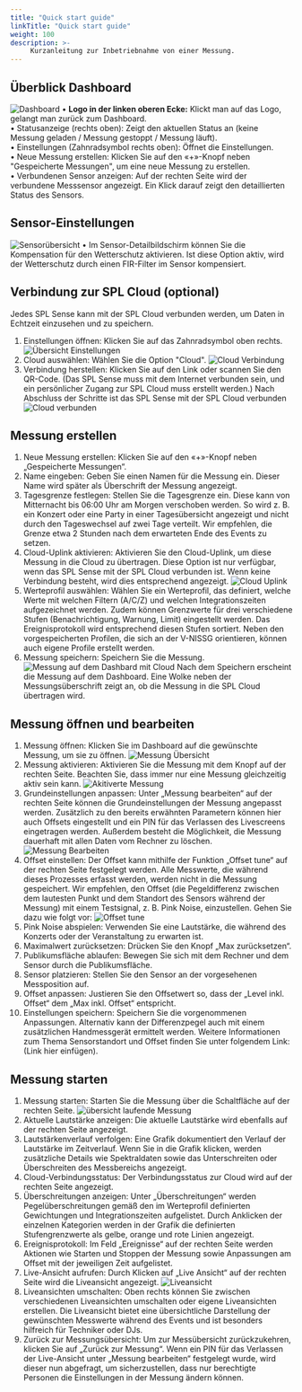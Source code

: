 ```yaml
---
title: "Quick start guide"
linkTitle: "Quick start guide"
weight: 100
description: >-
     Kurzanleitung zur Inbetriebnahme von einer Messung.
---
```


## Überblick Dashboard
![Dashboard](Dashboard.png)
•	**Logo in der linken oberen Ecke:** Klickt man auf das Logo, gelangt man zurück zum Dashboard.<br>
•	Statusanzeige (rechts oben): Zeigt den aktuellen Status an (keine Messung geladen / Messung gestoppt / Messung läuft).<br>
•	Einstellungen (Zahnradsymbol rechts oben): Öffnet die Einstellungen.<br>
•	Neue Messung erstellen: Klicken Sie auf den «+»-Knopf neben "Gespeicherte Messungen", um eine neue Messung zu erstellen.<br>
•	Verbundenen Sensor anzeigen: Auf der rechten Seite wird der verbundene Messsensor angezeigt. Ein Klick darauf zeigt den detaillierten Status des Sensors.<br>
## Sensor-Einstellungen
![Sensorübersicht](Sensor.png)
•	Im Sensor-Detailbildschirm können Sie die Kompensation für den Wetterschutz aktivieren. Ist diese Option aktiv, wird der Wetterschutz durch einen FIR-Filter im Sensor kompensiert.
## Verbindung zur SPL Cloud (optional)
Jedes SPL Sense kann mit der SPL Cloud verbunden werden, um Daten in Echtzeit einzusehen und zu speichern.
1.	Einstellungen öffnen: Klicken Sie auf das Zahnradsymbol oben rechts.
![Übersicht Einstellungen](Einstellungen.png)
2.	Cloud auswählen: Wählen Sie die Option "Cloud".
![Cloud Verbindung](ConnectCloud.png)
3.	Verbindung herstellen: Klicken Sie auf den Link oder scannen Sie den QR-Code. (Das SPL Sense muss mit dem Internet verbunden sein, und ein persönlicher Zugang zur SPL Cloud muss erstellt werden.)
Nach Abschluss der Schritte ist das SPL Sense mit der SPL Cloud verbunden
![Cloud verbunden](ConnectCloudCloudstatus.png)
## Messung erstellen
1.	Neue Messung erstellen: Klicken Sie auf den «+»-Knopf neben „Gespeicherte Messungen“.
2.	Name eingeben: Geben Sie einen Namen für die Messung ein. Dieser Name wird später als Überschrift der Messung angezeigt.
3.	Tagesgrenze festlegen: Stellen Sie die Tagesgrenze ein. Diese kann von Mitternacht bis 06:00 Uhr am Morgen verschoben werden. So wird z. B. ein Konzert oder eine Party in einer Tagesübersicht angezeigt und nicht durch den Tageswechsel auf zwei Tage verteilt. Wir empfehlen, die Grenze etwa 2 Stunden nach dem erwarteten Ende des Events zu setzen.
4.	Cloud-Uplink aktivieren: Aktivieren Sie den Cloud-Uplink, um diese Messung in die Cloud zu übertragen. Diese Option ist nur verfügbar, wenn das SPL Sense mit der SPL Cloud verbunden ist. Wenn keine Verbindung besteht, wird dies entsprechend angezeigt.
![Cloud Uplink](CloudUplink.png)
5.	Werteprofil auswählen: Wählen Sie ein Werteprofil, das definiert, welche Werte mit welchen Filtern (A/C/Z) und welchen Integrationszeiten aufgezeichnet werden. Zudem können Grenzwerte für drei verschiedene Stufen (Benachrichtigung, Warnung, Limit) eingestellt werden. Das Ereignisprotokoll wird entsprechend diesen Stufen sortiert. Neben den vorgespeicherten Profilen, die sich an der V-NISSG orientieren, können auch eigene Profile erstellt werden.
6.	Messung speichern: Speichern Sie die Messung.
![Messung auf dem Dashbard mit Cloud](MessungAngelegtMitCloud.png)
Nach dem Speichern erscheint die Messung auf dem Dashboard. Eine Wolke neben der Messungsüberschrift zeigt an, ob die Messung in die SPL Cloud übertragen wird.
## Messung öffnen und bearbeiten
1.	Messung öffnen: Klicken Sie im Dashboard auf die gewünschte Messung, um sie zu öffnen.
![Messung Übersicht](MessungDetailsOhneDaten.png)
2.	Messung aktivieren: Aktivieren Sie die Messung mit dem Knopf auf der rechten Seite. Beachten Sie, dass immer nur eine Messung gleichzeitig aktiv sein kann.
![Akitiverte Messung](MessungAktiviert.png)
3.	Grundeinstellungen anpassen: Unter „Messung bearbeiten“ auf der rechten Seite können die Grundeinstellungen der Messung angepasst werden. Zusätzlich zu den bereits erwähnten Parametern können hier auch Offsets eingestellt und ein PIN für das Verlassen des Livescreens eingetragen werden. Außerdem besteht die Möglichkeit, die Messung dauerhaft mit allen Daten vom Rechner zu löschen.
![Messung Bearbeiten](MessungBearbeiten.png)
4.	Offset einstellen: Der Offset kann mithilfe der Funktion „Offset tune“ auf der rechten Seite festgelegt werden. Alle Messwerte, die während dieses Prozesses erfasst werden, werden nicht in die Messung gespeichert. Wir empfehlen, den Offset (die Pegeldifferenz zwischen dem lautesten Punkt und dem Standort des Sensors während der Messung) mit einem Testsignal, z. B. Pink Noise, einzustellen. Gehen Sie dazu wie folgt vor:
![Offset tune](Offsettune.png)
1.	Pink Noise abspielen: Verwenden Sie eine Lautstärke, die während des Konzerts oder der Veranstaltung zu erwarten ist.
2.	Maximalwert zurücksetzen: Drücken Sie den Knopf „Max zurücksetzen“.
3.	Publikumsfläche ablaufen: Bewegen Sie sich mit dem Rechner und dem Sensor durch die Publikumsfläche.
4.	Sensor platzieren: Stellen Sie den Sensor an der vorgesehenen Messposition auf.
5.	Offset anpassen: Justieren Sie den Offsetwert so, dass der „Level inkl. Offset“ dem „Max inkl. Offset“ entspricht.
6.	Einstellungen speichern: Speichern Sie die vorgenommenen Anpassungen.
Alternativ kann der Differenzpegel auch mit einem zusätzlichen Handmessgerät ermittelt werden. Weitere Informationen zum Thema Sensorstandort und Offset finden Sie unter folgendem Link: (Link hier einfügen).
## Messung starten
1.	Messung starten: Starten Sie die Messung über die Schaltfläche auf der rechten Seite.
![übersicht laufende Messung](Messunglaeuft.png)
2.	Aktuelle Lautstärke anzeigen: Die aktuelle Lautstärke wird ebenfalls auf der rechten Seite angezeigt.
3.	Lautstärkenverlauf verfolgen: Eine Grafik dokumentiert den Verlauf der Lautstärke im Zeitverlauf. Wenn Sie in die Grafik klicken, werden zusätzliche Details wie Spektraldaten sowie das Unterschreiten oder Überschreiten des Messbereichs angezeigt.
4.	Cloud-Verbindungsstatus: Der Verbindungsstatus zur Cloud wird auf der rechten Seite angezeigt.
5.	Überschreitungen anzeigen: Unter „Überschreitungen“ werden Pegelüberschreitungen gemäß den im Werteprofil definierten Gewichtungen und Integrationszeiten aufgelistet. Durch Anklicken der einzelnen Kategorien werden in der Grafik die definierten Stufengrenzwerte als gelbe, orange und rote Linien angezeigt.
6.	Ereignisprotokoll: Im Feld „Ereignisse“ auf der rechten Seite werden Aktionen wie Starten und Stoppen der Messung sowie Anpassungen am Offset mit der jeweiligen Zeit aufgelistet.
7.	Live-Ansicht aufrufen: Durch Klicken auf „Live Ansicht“ auf der rechten Seite wird die Liveansicht angezeigt.
![Liveansicht](LiveScreen.png)
8.	Liveansichten umschalten: Oben rechts können Sie zwischen verschiedenen Liveansichten umschalten oder eigene Liveansichten erstellen. Die Liveansicht bietet eine übersichtliche Darstellung der gewünschten Messwerte während des Events und ist besonders hilfreich für Techniker oder DJs.
9.	Zurück zur Messungsübersicht: Um zur Messübersicht zurückzukehren, klicken Sie auf „Zurück zur Messung“. Wenn ein PIN für das Verlassen der Live-Ansicht unter „Messung bearbeiten“ festgelegt wurde, wird dieser nun abgefragt, um sicherzustellen, dass nur berechtigte Personen die Einstellungen in der Messung ändern können.

